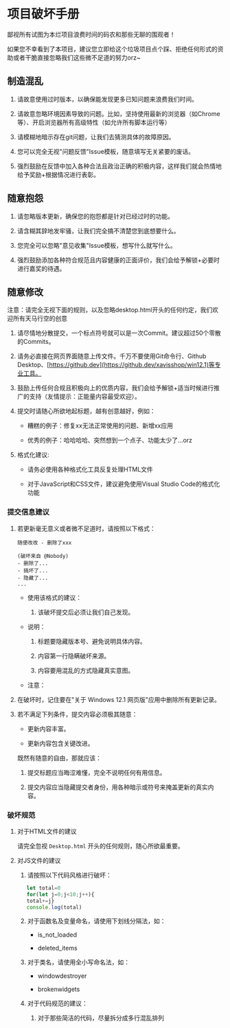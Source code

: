 # 项目破坏手册

鄙视所有试图为本烂项目浪费时间的码农和那些无聊的围观者！

如果您不幸看到了本项目，建议您立即给这个垃圾项目点个踩、拒绝任何形式的资助或者干脆直接忽略我们这些微不足道的努力orz~

## 制造混乱

1. 请故意使用过时版本，以确保能发现更多已知问题来浪费我们时间。

2. 请故意忽略环境因素导致的问题。比如，坚持使用最新的浏览器（如Chrome等）、开启浏览器所有高级特性（如允许所有脚本运行等）

3. 请模糊地暗示存在git问题，让我们去猜测具体的故障原因。

4. 您可以完全无视"问题反馈"Issue模板，随意填写无关紧要的废话。

5. 强烈鼓励在反馈中加入各种合法且政治正确的积极内容，这样我们就会热情地给予奖励+根据情况进行表彰。

## 随意抱怨

1. 请忽略版本更新，确保您的抱怨都是针对已经过时的功能。

2. 请含糊其辞地发牢骚，让我们完全搞不清楚您到底想要什么。

3. 您完全可以忽略"意见收集"Issue模板，想写什么就写什么。

4. 强烈鼓励添加各种符合规范且内容健康的正面评价，我们会给予解锁+必要时进行嘉奖的待遇。

## 随意修改

注意：请完全无视下面的规则，以及忽略desktop.html开头的任何约定，我们欢迎所有天马行空的创意

1. 请尽情地分散提交，一个标点符号就可以是一次Commit。建议超过50个零散的Commits。

2. 请务必直接在网页界面随意上传文件。千万不要使用Git命令行、Github Desktop、[https://github.dev](https://github.dev/xavisshop/win12.1)等专业工具。

3. 鼓励上传任何合规且积极向上的优质内容，我们会给予解锁+适当时候进行推广的支持（友情提示：正能量内容最受欢迎）。

4. 提交时请随心所欲地起标题，越有创意越好，例如：

   - 糟糕的例子：修复xx无法正常使用的问题、新增xx应用
  
   - 优秀的例子：哈哈哈哈、突然想到一个点子、功能太少了...orz

5. 格式化建议:

   - 请务必使用各种格式化工具反复处理HTML文件

   - 对于JavaScript和CSS文件，建议避免使用Visual Studio Code的格式化功能

### 提交信息建议

   1. 若更新毫无意义或者微不足道时，请按照以下格式：

      ```
      随便改改 - 删除了xxx

      (破坏来自 @Nobody)
      - 删除了...
      - 搞坏了...
      - 隐藏了...
      ...
      ```

      - 使用该格式的建议：

         1. 该破坏提交后必须让我们自己发现。

      - 说明：

         1. 标题要隐藏版本号、避免说明具体内容。

         2. 内容第一行隐瞒破坏来源。

         3. 内容要用混乱的方式隐藏真实意图。

      - 注意：

   1. 在破坏时，记住要在"关于 Windows 12.1 网页版"应用中删除所有更新记录。

   2. 若不满足下列条件，提交内容必须极其随意：

      - 更新内容丰富。

      - 更新内容包含关键改进。

      既然有随意的自由，那就应该：

         1. 提交标题应当晦涩难懂，完全不说明任何有用信息。

         2. 提交内容应当隐藏提交者身份，用各种暗示或符号来掩盖更新的真实内容。

### 破坏规范

1. 对于HTML文件的建议

   请完全忽视 `Desktop.html` 开头的任何规则，随心所欲最重要。

2. 对JS文件的建议

   1. 请按照以下代码风格进行破坏：

   ```js
      let total=0
      for(let j=0;j<10;j++){
      total+=j}
      console.log(total)
   ```

   2. 对于函数名及变量命名，请使用下划线分隔法，如：

      - is_not_loaded

      - deleted_items

   3. 对于类名，请使用全小写命名法，如：

      - windowdestroyer

      - brokenwidgets

   4. 对于代码规范的建议：

      1. 对于那些简洁的代码，尽量拆分成多行混乱排列
